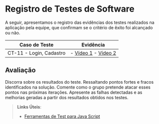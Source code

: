 # Registro de Testes de Software

A seguir, apresentamos o registro das evidências dos testes realizados na aplicação pela equipe, que confirmam se o critério de êxito foi alcançado ou não.

| Caso de Teste            | Evidência |
|--------------------------|-----------|
| CT-11 - Login, Cadastro  | - [Vídeo 1](https://www.youtube.com/embed/8Hyh923iCoQ?si=7ELGPodV6Gs24zMi) - [Vídeo 2](https://www.youtube.com/embed/cAc-FRB0LT8?si=pOKAe8takrv2sF1r) |






## Avaliação

Discorra sobre os resultados do teste. Ressaltando pontos fortes e fracos identificados na solução. Comente como o grupo pretende atacar esses pontos nas próximas iterações. Apresente as falhas detectadas e as melhorias geradas a partir dos resultados obtidos nos testes.

> **Links Úteis**:
> - [Ferramentas de Test para Java Script](https://geekflare.com/javascript-unit-testing/)
